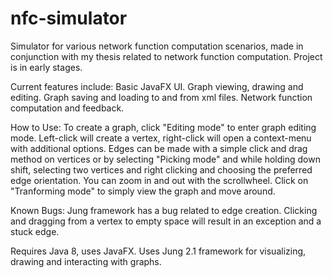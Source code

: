 # nfc-simulator
Simulator for various network function computation scenarios, made in conjunction with my thesis related to network function computation.
Project is in early stages.

Current features include:
Basic JavaFX UI.
Graph viewing, drawing and editing.
Graph saving and loading to and from xml files.
Network function computation and feedback.

How to Use:
To create a graph, click "Editing mode" to enter graph editing mode. Left-click will create a vertex, right-click will open a context-menu with additional options. Edges can be made with a simple click and drag method on vertices or by selecting "Picking mode"
and while holding down shift, selecting two vertices and right clicking and choosing the preferred edge orientation.
You can zoom in and out with the scrollwheel. Click on "Tranforming mode" to simply view the graph and move around.

Known Bugs:
Jung framework has a bug related to edge creation. Clicking and dragging from a vertex to empty space will result in an exception and
a stuck edge.

Requires Java 8, uses JavaFX.
Uses Jung 2.1 framework for visualizing, drawing and interacting with graphs.
